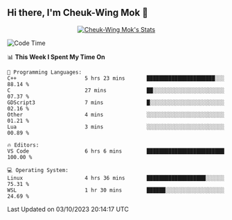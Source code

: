 ## Hi there, I'm Cheuk-Wing Mok 👋

<!--
**mozro0327/mozro0327** is a ✨ _special_ ✨ repository because its `README.md` (this file) appears on your GitHub profile.

Here are some ideas to get you started:

- 🔭 I’m currently working on ...
- 🌱 I’m currently learning ...
- 👯 I’m looking to collaborate on ...
- 🤔 I’m looking for help with ...
- 💬 Ask me about ...
- 📫 How to reach me: ...
- 😄 Pronouns: ...
- ⚡ Fun fact: ...
-->

<p align="center">
  <a href="https://github.com/mozro0327" class="rich-diff-level-one">
    <img src="https://github-readme-stats.vercel.app/api?username=mozro0327&title_color=333&text_color=777" alt="Cheuk-Wing Mok's Stats" >
    <!-- &hide=issues
    <img src="https://github-readme-stats.vercel.app/api?username=mozro0327&hide=issues&title_color=333&text_color=777" alt="Cheuk-Wing Mok's Stats" >
    -->
  </a>
</p>

<!--START_SECTION:waka-->
![Code Time](http://img.shields.io/badge/Code%20Time-2%2C019%20hrs%205%20mins-blue)

📊 **This Week I Spent My Time On** 

```text
💬 Programming Languages: 
C++                      5 hrs 23 mins       ██████████████████████░░░   88.14 % 
C                        27 mins             ██░░░░░░░░░░░░░░░░░░░░░░░   07.37 % 
GDScript3                7 mins              █░░░░░░░░░░░░░░░░░░░░░░░░   02.16 % 
Other                    4 mins              ░░░░░░░░░░░░░░░░░░░░░░░░░   01.21 % 
Lua                      3 mins              ░░░░░░░░░░░░░░░░░░░░░░░░░   00.89 % 

🔥 Editors: 
VS Code                  6 hrs 6 mins        █████████████████████████   100.00 % 

💻 Operating System: 
Linux                    4 hrs 36 mins       ███████████████████░░░░░░   75.31 % 
WSL                      1 hr 30 mins        ██████░░░░░░░░░░░░░░░░░░░   24.69 % 
```


 Last Updated on 03/10/2023 20:14:17 UTC
<!--END_SECTION:waka-->
